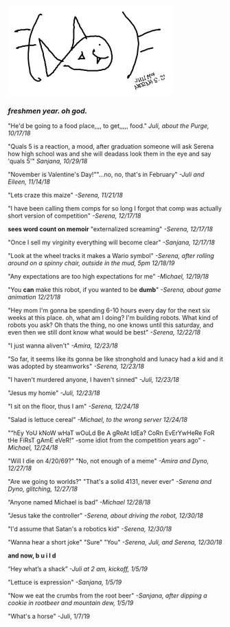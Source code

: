 ![image](ironfish.png)

### *freshmen year. oh god.*

"He'd be going to a food place,,,, to get,,,,, food." *Juli, about the Purge, 10/17/18*

"Quals 5 is a reaction, a mood, after graduation someone will ask Serena how high school was and she will deadass look them in the eye and say 'quals 5'" *Sanjana, 10/29/18*

"November is Valentine's Day!""...no, no, that's in February" *-Juli and Eileen, 11/14/18*

"Lets craze this maize" *-Serena, 11/21/18*

"I have been calling them comps for so long I forgot that comp was actually short version of competition" *-Serena, 12/17/18*

**sees word count on memoir** "externalized screaming" *-Serena, 12/17/18*

"Once I sell my virginity everything will become clear" *-Sanjana, 12/17/18*

"Look at the wheel tracks it makes a Wario symbol" *-Serena, after rolling around on a spinny chair, outside in the mud, 5pm 12/18/19*

"Any expectations are too high expectations for me" *-Michael, 12/19/18*

"You **can**  make this robot, if you wanted  to be **dumb**" *-Serena, about game animation 12/21/18*

"Hey mom I'm gonna be spending 6-10 hours every day for the next six weeks at this place. oh, what am I doing? I'm building robots. What kind of robots you ask? Oh thats the thing, no one knows until this saturday, and even then we still dont know what would be best" *-Serena, 12/22/18*

"I just wanna aliven't" *-Amira, 12/23/18*

"So far, it seems like its gonna be like stronghold and lunacy had a kid and it was adopted by steamworks" *-Serena, 12/23/18*

"I haven't murdered anyone, I haven't sinned" *-Juli, 12/23/18*

"Jesus my homie" *-Juli, 12/23/18*

"I sit on the floor, thus I am" *-Serena, 12/24/18*

"Salad is lettuce cereal" *-Michael, to the wrong server 12/24/18*

"“hEy YoU kNoW wHaT wOuLd Be A gReAt IdEa? CoRn EvErYwHeRe FoR tHe FiRsT gAmE eVeR!” -some idiot from the competition years ago" *-Michael, 12/24/18*

"Will I die on 4/20/69?" "No, not enough of a meme" *-Amira and Dyno, 12/27/18*

"Are we going to worlds?" "That's a solid 4131, never ever" *-Serena and Dyno, glitching, 12/27/18*

“Anyone named Michael is bad” *-Michael 12/28/18*

"Jesus take the controller" *-Serena, about driving the robot, 12/30/18*

"I'd assume that Satan's a robotics kid" *-Serena, 12/30/18*

"Wanna hear a short joke" "Sure" "You" *-Serena, Juli, and Serena, 12/30/18*

**and now, b u i l d**

“Hey what’s a shack” *-Juli at 2 am, kickoff, 1/5/19*

"Lettuce is expression" *-Sanjana, 1/5/19*

"Now we eat the crumbs from the root beer" *-Sanjana, after dipping a cookie in rootbeer and mountain dew, 1/5/19*

"What's a horse" -Juli, 1/7/19
